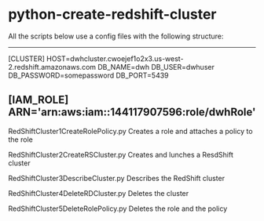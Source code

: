 # python-create-redshift-cluster
All the scripts below use a config files with the following structure:

------------------------
[CLUSTER]
HOST=dwhcluster.cwoejef1o2x3.us-west-2.redshift.amazonaws.com
DB_NAME=dwh
DB_USER=dwhuser
DB_PASSWORD=somepassword
DB_PORT=5439

[IAM_ROLE]
ARN='arn:aws:iam::144117907596:role/dwhRole'
------------------------

RedShiftCluster1CreateRolePolicy.py
Creates a role and attaches a policy to the role

RedShiftCluster2CreateRSCluster.py
Creates and lunches a ResdShift cluster

RedShiftCluster3DescribeCluster.py
Describes the RedShift cluster

RedShiftCluster4DeleteRDCluster.py
Deletes the cluster

RedShiftCluster5DeleteRolePolicy.py
Deletes the role and the policy
